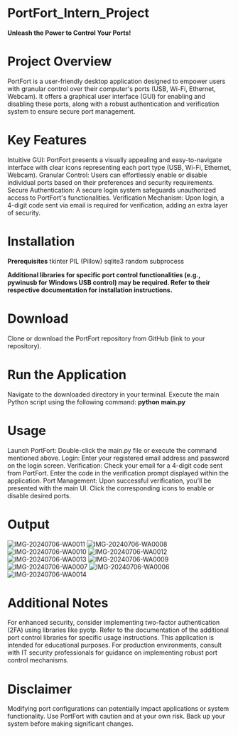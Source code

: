 # PortFort_Intern_Project
**Unleash the Power to Control Your Ports!**

# Project Overview
  PortFort is a user-friendly desktop application designed to empower users with granular control over their computer's ports (USB, Wi-Fi, Ethernet, Webcam). It offers a graphical user interface (GUI) for enabling and disabling these ports, along with a robust authentication and verification system to ensure secure port management.

# Key Features
Intuitive GUI: PortFort presents a visually appealing and easy-to-navigate interface with clear icons representing each port type (USB, Wi-Fi, Ethernet, Webcam).
Granular Control: Users can effortlessly enable or disable individual ports based on their preferences and security requirements.
Secure Authentication: A secure login system safeguards unauthorized access to PortFort's functionalities.
Verification Mechanism: Upon login, a 4-digit code sent via email is required for verification, adding an extra layer of security.

# Installation
**Prerequisites**
tkinter
PIL (Pillow)
sqlite3
random
subprocess

**Additional libraries for specific port control functionalities (e.g., pywinusb for Windows USB control) may be required. Refer to their respective documentation for installation instructions.**

# Download
  Clone or download the PortFort repository from GitHub (link to your repository).

# Run the Application
Navigate to the downloaded directory in your terminal.
Execute the main Python script using the following command:
      **python main.py**

# Usage
Launch PortFort: Double-click the main.py file or execute the command mentioned above.
Login: Enter your registered email address and password on the login screen.
Verification: Check your email for a 4-digit code sent from PortFort. Enter the code in the verification prompt displayed within the application.
Port Management: Upon successful verification, you'll be presented with the main UI. Click the corresponding icons to enable or disable desired ports.

# Output
![IMG-20240706-WA0011](https://github.com/Thameem-Mul-Ansari/Portfort_Intern_Project/assets/131378878/b8312f3e-1fc1-4b5c-b85f-f3bb7f1e494b)
![IMG-20240706-WA0008](https://github.com/Thameem-Mul-Ansari/Portfort_Intern_Project/assets/131378878/0073e995-fd6f-44a5-96e1-c6ea05753db4)
![IMG-20240706-WA0010](https://github.com/Thameem-Mul-Ansari/Portfort_Intern_Project/assets/131378878/43b0fde8-a369-4d8f-bd5d-5b0a2fa45046)
![IMG-20240706-WA0012](https://github.com/Thameem-Mul-Ansari/Portfort_Intern_Project/assets/131378878/fc9f4414-7bab-497a-bbb9-f0c909846bf6)
![IMG-20240706-WA0013](https://github.com/Thameem-Mul-Ansari/Portfort_Intern_Project/assets/131378878/c8a75263-e6ba-4ec3-823a-66a350ca92f1)
![IMG-20240706-WA0009](https://github.com/Thameem-Mul-Ansari/Portfort_Intern_Project/assets/131378878/f2349adb-d838-49bf-81bc-efb583232e85)
![IMG-20240706-WA0007](https://github.com/Thameem-Mul-Ansari/Portfort_Intern_Project/assets/131378878/ce23672d-99e0-498e-b21b-18c7f6e24dad)
![IMG-20240706-WA0006](https://github.com/Thameem-Mul-Ansari/Portfort_Intern_Project/assets/131378878/5375bf0b-f0b0-4333-935f-ebb9bd1ffc36)
![IMG-20240706-WA0014](https://github.com/Thameem-Mul-Ansari/Portfort_Intern_Project/assets/131378878/218c1ce9-4c6c-426a-87a5-ef2d3eaa1e64)

# Additional Notes
For enhanced security, consider implementing two-factor authentication (2FA) using libraries like pyotp.
Refer to the documentation of the additional port control libraries for specific usage instructions.
This application is intended for educational purposes. For production environments, consult with IT security professionals for guidance on implementing robust port control mechanisms.

# Disclaimer
Modifying port configurations can potentially impact applications or system functionality. Use PortFort with caution and at your own risk. Back up your system before making significant changes.

